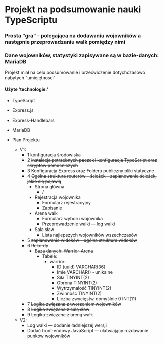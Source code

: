 <h1>Projekt na podsumowanie nauki TypeScriptu</h1>
<h3>Prosta "gra" - polegająca na dodawaniu wojowników a następnie przeprowadzaniu walk pomiędzy nimi</h3>
<h3>Dane wojowników, statystyki zapisywane są w bazie-danych: MariaDB </h3>

<p>Projekt miał na celu podsumowanie i przećwiczenie dotychczasowo nabytych "umiejętności"</p>
<h4>Użyte 'technologie:'</h4>

- TypeScript
- Express.js
- Express-Handlebars
- MariaDB

- Plan Projektu
    - V1:
        - 1 ~~konfiguracja środowiska~~
        - 2 ~~instalacja potrzebnych paczek i konfiguracja TypeScript oraz skryptów pomocniczych~~
        - 3 ~~Konfiguracja Express oraz Folderu publiczny pliki statyczne~~
        - 4 ~~Ogólna struktura routerów - ścieżek - zaplanowanie ścieżek, jakie się pojawią~~
            - Strona główna
                - /
            - Rejestracja wojownika
                - Formularz rejestracyjny
                - Zapisanie
            - Arena walk
                - Formularz wyboru wojownika
                - Przeprowadzenie walki — log walki
            - Sala sław
                - Lista najlepszych wojowników wszechczasów
        - 5 ~~zaplanowanie widoków - ogólna struktura widoków~~
        - 6 ~~Rekordy~~
            - ~~Baza danych: Warrior-Arena~~
                - Tabele:
                    - warrior:
                        - ID (uuid) VARCHAR(36)
                        - Imie VARCHAR() - unikalne
                        - Siła TINYINT(2)
                        - Obrona TINYINT(2)
                        - Wytrzymałość TINYINT(2)
                        - Zwinność TINYINT(2)
                        - Liczba zwycięstw, domyślnie 0 INT(11)
        - 7 ~~Logika związana z tworzeniem wojowników~~
        - 8 ~~Logika związana z salą sław~~
        - 9 ~~Logika związana z areną walk~~
    - V2:
        - Log walki — dodanie ładniejszej wersji
        - Dodać front-endowy JavaScript — ułatwiający rozdawanie punków wojowników